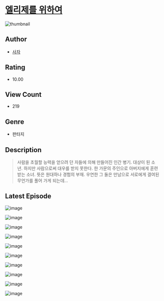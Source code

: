 # [엘리제를 위하여](https://comic.naver.com/challenge/list?titleId=810560)
![thumbnail](https://image-comic.pstatic.net/user_contents_data/challenge_comic/2023/05/23/301908/upload_3473742276872058978_480x623.jpeg)

## Author
- [사자](https://comic.naver.com/artistTitle?id=301908)

## Rating
- 10.00

## View Count
- 219

## Genre
- 판타지

## Description
> 사람을 초월할 능력을 얻으려 던 자들에 의해 만들어진 인간 병기. 대상이 된 소년. 하지만 사람으로써 대우를 받지 못한다. 한 가문의 주인으로 아버지에게 훈련 받는 소녀. 뜻은 원대하나 경험의 부재. 우연한 그 둘은 만남으로 서로에게 결여된 무언가를 풀어 가게 되는데...


## Latest Episode
![image](https://image-comic.pstatic.net/user_contents_data/challenge_comic/2023/05/23/301908/upload_3487253281895900213.jpeg)

![image](https://image-comic.pstatic.net/user_contents_data/challenge_comic/2023/05/23/301908/upload_7378081884970169186.jpeg)

![image](https://image-comic.pstatic.net/user_contents_data/challenge_comic/2023/05/23/301908/upload_7076616701024940129.jpeg)

![image](https://image-comic.pstatic.net/user_contents_data/challenge_comic/2023/05/23/301908/upload_3558232074587693874.jpeg)

![image](https://image-comic.pstatic.net/user_contents_data/challenge_comic/2023/05/23/301908/upload_3906652995143098725.jpeg)

![image](https://image-comic.pstatic.net/user_contents_data/challenge_comic/2023/05/23/301908/upload_3559639630681892409.jpeg)

![image](https://image-comic.pstatic.net/user_contents_data/challenge_comic/2023/05/24/301908/upload_3919648328477913699.jpeg)

![image](https://image-comic.pstatic.net/user_contents_data/challenge_comic/2023/05/23/301908/upload_7365744277812490291.jpeg)

![image](https://image-comic.pstatic.net/user_contents_data/challenge_comic/2023/05/23/301908/upload_4122542123959530544.jpeg)

![image](https://image-comic.pstatic.net/user_contents_data/challenge_comic/2023/05/23/301908/upload_3544725872125883444.jpeg)
